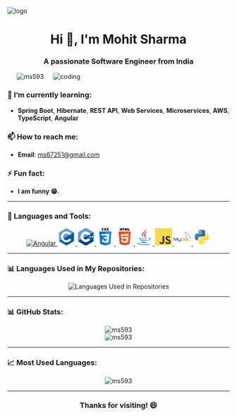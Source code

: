 ![logo](https://user-images.githubusercontent.com/90236635/232446433-d5540fa2-fe28-4bb8-b929-cdb51fe61336.gif)
<h1 align="center">Hi 👋, I'm Mohit Sharma</h1>
<h3 align="center">A passionate Software Engineer from India</h3>
<img align="right" alt="coding" width="400" src="https://user-images.githubusercontent.com/55389276/140866485-8fb1c876-9a8f-4d6a-98dc-08c4981eaf70.gif">

<p align="center">
  <img src="https://komarev.com/ghpvc/?username=ms593&label=Profile%20views&color=0e75b6&style=flat" alt="ms593" />
</p>





### 🌱 I’m currently learning:
- **Spring Boot**, **Hibernate**, **REST API**, **Web Services**, **Microservices**, **AWS**, **TypeScript**, **Angular**

### 📫 How to reach me:
- **Email**: [ms67251@gmail.com](mailto:ms67251@gmail.com)

### ⚡ Fun fact:
- **I am funny 😁.**

---



### 🔧 Languages and Tools:
<p align="center">
  <a href="https://angular.io" target="_blank" rel="noreferrer">
    <img src="https://angular.io/assets/images/logos/angular/angular.svg" alt="Angular" width="40" height="40"/>
  </a>
  <a href="https://www.cprogramming.com/" target="_blank" rel="noreferrer">
    <img src="https://raw.githubusercontent.com/devicons/devicon/master/icons/c/c-original.svg" alt="C" width="40" height="40"/>
  </a>
  <a href="https://www.w3schools.com/cpp/" target="_blank" rel="noreferrer">
    <img src="https://raw.githubusercontent.com/devicons/devicon/master/icons/cplusplus/cplusplus-original.svg" alt="C++" width="40" height="40"/>
  </a>
  <a href="https://www.w3schools.com/css/" target="_blank" rel="noreferrer">
    <img src="https://raw.githubusercontent.com/devicons/devicon/master/icons/css3/css3-original-wordmark.svg" alt="CSS" width="40" height="40"/>
  </a>
  <a href="https://www.w3.org/html/" target="_blank" rel="noreferrer">
    <img src="https://raw.githubusercontent.com/devicons/devicon/master/icons/html5/html5-original-wordmark.svg" alt="HTML" width="40" height="40"/>
  </a>
  <a href="https://www.java.com" target="_blank" rel="noreferrer">
    <img src="https://raw.githubusercontent.com/devicons/devicon/master/icons/java/java-original.svg" alt="Java" width="40" height="40"/>
  </a>
  <a href="https://developer.mozilla.org/en-US/docs/Web/JavaScript" target="_blank" rel="noreferrer">
    <img src="https://raw.githubusercontent.com/devicons/devicon/master/icons/javascript/javascript-original.svg" alt="JavaScript" width="40" height="40"/>
  </a>
  <a href="https://www.mysql.com/" target="_blank" rel="noreferrer">
    <img src="https://raw.githubusercontent.com/devicons/devicon/master/icons/mysql/mysql-original-wordmark.svg" alt="MySQL" width="40" height="40"/>
  </a>
  <a href="https://www.python.org" target="_blank" rel="noreferrer">
    <img src="https://raw.githubusercontent.com/devicons/devicon/master/icons/python/python-original.svg" alt="Python" width="40" height="40"/>
  </a>
</p>

---

### 📊 Languages Used in My Repositories:
<p align="center">
  <img src="https://github-readme-stats.vercel.app/api/top-langs/?username=ms593&langs_count=10&layout=compact&hide=html,css&title_color=0e75b6&text_color=333" alt="Languages Used in Repositories" />
</p>

---

### 📊 GitHub Stats:
<p align="center">
  <img src="https://github-readme-stats.vercel.app/api?username=ms593&show_icons=true&locale=en" alt="ms593" />
  <br />
  <img src="https://github-readme-streak-stats.herokuapp.com/?user=ms593&" alt="ms593" />
</p>

---

### 📈 Most Used Languages:
<p align="center">
  <img src="https://github-readme-stats.vercel.app/api/top-langs?username=ms593&show_icons=true&locale=en&layout=compact" alt="ms593" />
</p>

---

<h3 align="center">Thanks for visiting! 😄</h3>
